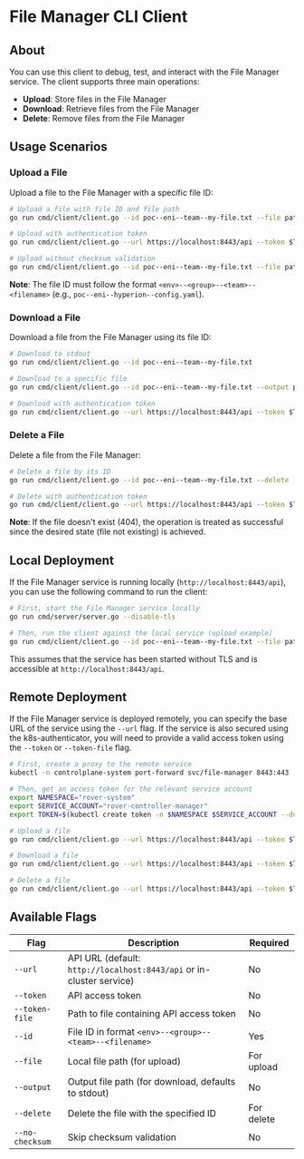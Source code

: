 <!--
SPDX-FileCopyrightText: 2025 Deutsche Telekom AG

SPDX-License-Identifier: CC0-1.0
-->


# File Manager CLI Client

## About

You can use this client to debug, test, and interact with the File Manager service. The client supports three main operations:
- **Upload**: Store files in the File Manager
- **Download**: Retrieve files from the File Manager
- **Delete**: Remove files from the File Manager

## Usage Scenarios

### Upload a File

Upload a file to the File Manager with a specific file ID:

```bash
# Upload a file with file ID and file path
go run cmd/client/client.go --id poc--eni--team--my-file.txt --file path/to/local/file.txt

# Upload with authentication token
go run cmd/client/client.go --url https://localhost:8443/api --token $TOKEN --id poc--eni--team--my-file.txt --file path/to/local/file.txt

# Upload without checksum validation
go run cmd/client/client.go --id poc--eni--team--my-file.txt --file path/to/local/file.txt --no-checksum
```

**Note**: The file ID must follow the format `<env>--<group>--<team>--<filename>` (e.g., `poc--eni--hyperion--config.yaml`).

### Download a File

Download a file from the File Manager using its file ID:

```bash
# Download to stdout
go run cmd/client/client.go --id poc--eni--team--my-file.txt

# Download to a specific file
go run cmd/client/client.go --id poc--eni--team--my-file.txt --output path/to/save/file.txt

# Download with authentication token
go run cmd/client/client.go --url https://localhost:8443/api --token $TOKEN --id poc--eni--team--my-file.txt --output downloaded-file.txt
```

### Delete a File

Delete a file from the File Manager:

```bash
# Delete a file by its ID
go run cmd/client/client.go --id poc--eni--team--my-file.txt --delete

# Delete with authentication token
go run cmd/client/client.go --url https://localhost:8443/api --token $TOKEN --id poc--eni--team--my-file.txt --delete
```

**Note**: If the file doesn't exist (404), the operation is treated as successful since the desired state (file not existing) is achieved.

## Local Deployment

If the File Manager service is running locally (`http://localhost:8443/api`), you can use the following command to run the client:

```bash
# First, start the File Manager service locally
go run cmd/server/server.go --disable-tls

# Then, run the client against the local service (upload example)
go run cmd/client/client.go --id poc--eni--team--my-file.txt --file path/to/file.txt
```

This assumes that the service has been started without TLS and is accessible at `http://localhost:8443/api`.


## Remote Deployment

If the File Manager service is deployed remotely, you can specify the base URL of the service using the `--url` flag.
If the service is also secured using the k8s-authenticator, you will need to provide a valid access token using the `--token` or `--token-file` flag.

```bash
# First, create a proxy to the remote service
kubectl -n controlplane-system port-forward svc/file-manager 8443:443

# Then, get an access token for the relevant service account
export NAMESPACE="rover-system"
export SERVICE_ACCOUNT="rover-controller-manager"
export TOKEN=$(kubectl create token -n $NAMESPACE $SERVICE_ACCOUNT --duration 10m)

# Upload a file
go run cmd/client/client.go --url https://localhost:8443/api --token $TOKEN --id poc--eni--team--my-file.txt --file path/to/file.txt

# Download a file
go run cmd/client/client.go --url https://localhost:8443/api --token $TOKEN --id poc--eni--team--my-file.txt --output downloaded-file.txt

# Delete a file
go run cmd/client/client.go --url https://localhost:8443/api --token $TOKEN --id poc--eni--team--my-file.txt --delete
```

## Available Flags

| Flag            | Description                                                          | Required   |
|-----------------|----------------------------------------------------------------------|------------|
| `--url`         | API URL (default: `http://localhost:8443/api` or in-cluster service) | No         |
| `--token`       | API access token                                                     | No         |
| `--token-file`  | Path to file containing API access token                             | No         |
| `--id`          | File ID in format `<env>--<group>--<team>--<filename>`               | Yes        |
| `--file`        | Local file path (for upload)                                         | For upload |
| `--output`      | Output file path (for download, defaults to stdout)                  | No         |
| `--delete`      | Delete the file with the specified ID                                | For delete |
| `--no-checksum` | Skip checksum validation                                             | No         |
